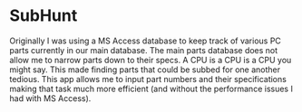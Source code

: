 # SubHunt

Originally I was using a MS Access database to keep track of various PC parts currently in our main database.  The main parts database does not allow me to narrow parts down to their specs.  A CPU is a CPU is a CPU you might say.  This made finding parts that could be subbed for one another tedious.  This app allows me to input part numbers and their specifications making that task much more efficient (and without the performance issues I had with MS Access).

